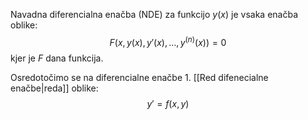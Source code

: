 Navadna diferencialna enačba (NDE) za funkcijo $y(x)$ je vsaka enačba oblike:
$$F(x,y(x),y'(x),\dots,y^{(n)}(x))=0$$
kjer je $F$ dana funkcija.

Osredotočimo se na diferencialne enačbe 1. [[Red difenecialne enačbe|reda]] oblike:
$$y'=f(x,y)$$